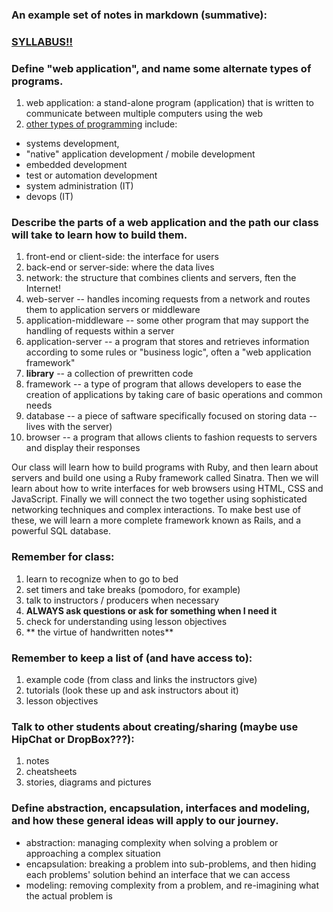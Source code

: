 ### An example set of notes in markdown (summative):

### [SYLLABUS!!][syllabus]

### **Define "web application", and name some alternate types of programs.**

1. web application: a stand-alone program (application) that is written to communicate between multiple computers using the web
2. [other types of programming](http://jamesmccaffrey.wordpress.com/2006/04/24/the-7-types-of-software-development/) include:
- systems development,  
- "native" application development / mobile development
- embedded development
- test or automation development
- system administration (IT)
- devops (IT)

### Describe the parts of a web application and the path our class will take to learn how to build them.

1. front-end or client-side: the interface for users
1. back-end or server-side: where the data lives
1. network: the structure that combines clients and servers, ften the Internet!
1. web-server -- handles incoming requests from a network and routes them to application servers or middleware
1. application-middleware -- some other program that may support the handling of requests within a server
1. application-server -- a program that stores and retrieves information according to some rules or "business logic", often a "web application framework"
1. **library** -- a collection of prewritten code
1. framework -- a type of program that allows developers to ease the creation of applications by taking care of basic operations and common needs
1. database -- a piece of saftware specifically focused on storing data -- lives with the server)
1. browser -- a program that allows clients to fashion requests to servers and display their responses

Our class will learn how to build programs with Ruby, and then learn about servers and build one using a Ruby framework called Sinatra. Then we will learn about how to write interfaces for web browsers using HTML, CSS and JavaScript. Finally we will connect the two together using sophisticated networking techniques and complex interactions. To make best use of these, we will learn a more complete framework known as Rails, and a powerful SQL database.

### Remember for class:

1. learn to recognize when to go to bed
2. set timers and take breaks (pomodoro, for example)
3. talk to instructors / producers when necessary
4. **ALWAYS ask questions or ask for something when I need it**
5. check for understanding using lesson objectives
1. ** the virtue of handwritten notes**

### Remember to keep a list of (and have access to):

1. example code (from class and links the instructors give)  
2. tutorials (look these up and ask instructors about it)
3. lesson objectives

### Talk to other students about creating/sharing (maybe use HipChat or DropBox???):

1. notes
2. cheatsheets
3. stories, diagrams and pictures

### Define abstraction, encapsulation, interfaces and modeling, and how these general ideas will apply to our journey.

- abstraction: managing complexity when solving a problem or approaching a complex situation
- encapsulation: breaking a problem into sub-problems, and then hiding each problems' solution behind an interface that we can access
- modeling: removing complexity from a problem, and re-imagining what the actual problem is

[syllabus]: https://github.com/ga-students/godot/blob/master/README.md
